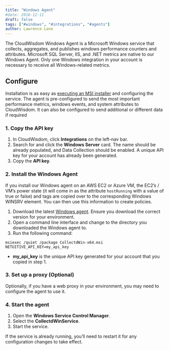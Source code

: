 ```yaml
---
title: "Windows Agent"
#date: 2018-12-11
draft: false
tags: ["#windows", "#integrations", "#agents"]
author: Lawrence Lane
---
```


The CloudWisdom Windows Agent is a Microsoft Windows service that collects, aggregates, and publishes windows performance counters and attributes. Microsoft SQL Server, IIS, and .NET metrics are native to our Windows Agent. Only one Windows integration in your account is necessary to receive all Windows-related metrics.

## Configure
Installation is as easy as [executing an MSI installer](https://repos.app.netuitive.com/windows-agent/index.html) and configuring the service. The agent is pre-configured to send the most important performance metrics, windows events, and system attributes to CloudWisdom. It can also be configured to send additional or different data if required

### 1. Copy the API key
1. In CloudWisdom, click **Integrations** on the left-nav bar.
2. Search for and click the **Windows Server** card. The name should be already populated, and Data Collection should be enabled. A unique API key for your account has already been generated.
3. Copy the **API key**.

### 2. Install the Windows Agent
If you install our Windows agent on an AWS EC2 or Azure VM, the EC2’s / VM’s power state (it will come in as the attribute `hostRunning` with a value of true or false) and tags are copied over to the corresponding Windows WINSRV element. You can then use this information to create policies.

1. Download the latest [Windows agent](https://repos.app.netuitive.com/windows-agent/index.html). Ensure you download the correct version for your environment.
2. Open a command line interface and change to the directory you downloaded the Windows agent to.
3. Run the following command:

```
msiexec /quiet /package CollectdWin-x64.msi NETUITIVE_API_KEY=my_api_key
```
- **my_api_key** is the unique API key generated for your account that you copied in step 1.

### 3. Set up a proxy (Optional)
Optionally, if you have a web proxy in your environment, you may need to configure the agent to use it.

### 4. Start the agent
1. Open the **Windows Service Control Manager**.
2. Select the **CollectdWinService**.
3. Start the service.

If the service is already running, you’ll need to restart it for any configuration changes to take effect.

